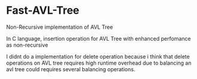 # Fast-AVL-Tree
Non-Recursive implementation of AVL Tree

In C language, insertion operation for AVL Tree with enhanced perfomance as non-recursive

I didnt do a implementation for delete operation because i think that delete operations on AVL tree requires high runtime overhead due to balancing an avl tree could requires several balancing operations.
